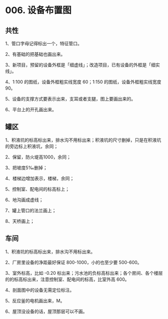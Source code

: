 # 006. 设备布置图

## 共性

1、管口字母记得标出一个，特征管口。

2、有基础的把基础也画出来。

3、新项目，预留的设备外框是「细虚线」；改造项目，已有设备的外框是「细实线」。

4、1:100 的图纸，设备外框粗实线宽度 60；1:150 的图纸，设备外框粗实线宽度 90。

5、设备的支撑方式要表示出来，支耳或者支腿，图上要画出来的。

6、平台上的开孔画出来。

## 罐区

1、积液坑的标高标出来，排水沟不用标出来；积液坑的尺寸删掉，只是在积液坑的旁边标上积液坑，余同；

2、保留，防火堤高1000，余同；

3、把坡度5‰删掉；

4、楼梯边增加表示，楼梯，余同；

5、控制室、配电间的标高标上； 

6、地沟画成虚线；

7、罐上管口的法兰画上；

8、天桥画上；

## 车间

1、积液坑的标高标出来，排水沟不用标出来。

2、厂房里设备的净距最好保证 800-1000，小的也至少要 500-600。

3、室外标高，比如 -0.20 标出来；污水池的负标高标出来；各个房间、各个楼层的的标高标出来，注意控制室、配电间的标高，比室外高 600。

4、剖面图中的设备无需定位标注。

5、反应釜的电机画出来，M。

6、屋顶没设备的话，屋顶那层可以不画。



